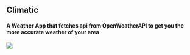 ## Climatic

#### A Weather App that fetches api from OpenWeatherAPI to get you the more accurate weather of your area

![](C:/Users/Kantesh/Desktop/climatic.gif)
